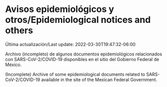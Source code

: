 # Avisos epidemiológicos y otros/Epidemiological notices and others

Última actualización/Last update: 2022-03-30T19:47:32-06:00

Archivo (incompleto) de algunos documentos epidemiológicos relacionados con SARS-CoV-2/COVID-19 disponibles en el sitio del Gobierno Federal de México.

(Incomplete) Archive of some epidemiological documents related to SARS-CoV-2/COVID-19 available in the site of the Mexican Federal Government.
